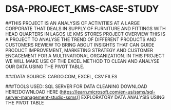 # DSA-PROJECT_KMS-CASE-STUDY
##THIS PROJECT IS AN ANALYSIS OF ACTIVITIES AT A LARGE CORPORATE THAT DEALS IN SUPPLY OF FURNITURE AND FITTINGS WITH HEAD QUARTERS IN LAGOS I.E KMS STORES
PROJECT OVERVIEW
THIS IS A PROJECT TO ANALYSE THE TREND OF DIFFERENT PRODUCTS AND CUSTOMERS REWIEW TO BRING ABOUT INSIGHTS THAT CAN GUIDE PRODUCT IMPROVEMENT, MARKETING STRATEGY AND CUSTOMER ENGAGEMENT FOR A MULTINATIONAL ORGANIZATION. IN THIS PROJECT WE WILL MAKE USE OF THE EXCEL METHOD TO CLEAN AND ANALYSE OUR DATA USING THE PIVOT TABLE.

###DATA SOURCE:
CARGO.COM, EXCEL, CSV FILES

###TOOLS USED:
SQL SERVER FOR DATA CLEANING DOWNLOAD HERE[DOWNLOAD HERE (https://learn.microsoft.com/en-us/ssms/sql-server-management-studio-ssms)]
EXPLORATORY DATA ANALYSIS
USING THE PIVOT TABLE
